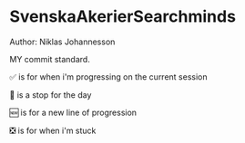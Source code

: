 # SvenskaAkerierSearchminds
Author: Niklas Johannesson


MY commit standard.

:white_check_mark: is for when i'm progressing on the current session

:red_circle: is a stop for the day

:new: is for a new line of progression

:negative_squared_cross_mark: is for when i'm stuck
